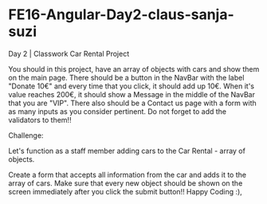# FE16-Angular-Day2-claus-sanja-suzi
Day 2 | Classwork
Car Rental Project

You should in this project, have an array of objects with cars and show them on the main page.
There should be a button in the NavBar with the label "Donate 10€" and every time that you click, it should add up 10€.
When it's value reaches 200€, it should show a Message in the middle of the NavBar that you are "VIP".
There also should be a Contact us page with a form with as many inputs as you consider pertinent. Do not forget to add the validators to them!!


Challenge:

Let's function as a staff member adding cars to the Car Rental - array of objects. 

Create a form that accepts all information from the car and adds it to the array of cars. Make sure that every new object should be shown on the screen immediately after you click the submit button!!
Happy Coding :),


